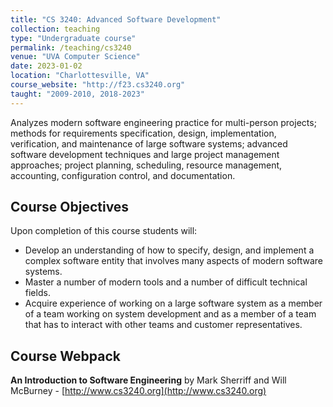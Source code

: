 ```yaml
---
title: "CS 3240: Advanced Software Development"
collection: teaching
type: "Undergraduate course"
permalink: /teaching/cs3240
venue: "UVA Computer Science"
date: 2023-01-02
location: "Charlottesville, VA"
course_website: "http://f23.cs3240.org"
taught: "2009-2010, 2018-2023"
---
```


Analyzes modern software engineering practice for multi-person projects; methods for requirements specification, design, implementation, verification, and maintenance of large software systems; advanced software development techniques and large project management approaches; project planning, scheduling, resource management, accounting, configuration control, and documentation.

## Course Objectives

Upon completion of this course students will:

- Develop an understanding of how to specify, design, and implement a complex software entity that involves many aspects of modern software systems.
- Master a number of modern tools and a number of difficult technical fields.
- Acquire experience of working on a large software system as a member of a team working on system development and as a member of a team that has to interact with other teams and customer representatives.

## Course Webpack

__An Introduction to Software Engineering__ by Mark Sherriff and Will McBurney - [http://www.cs3240.org](http://www.cs3240.org)